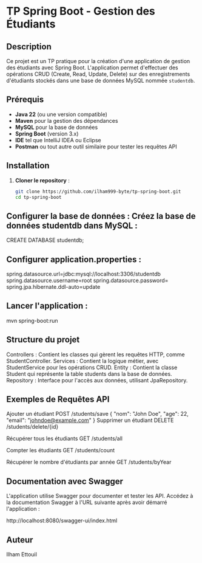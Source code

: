 
# TP Spring Boot - Gestion des Étudiants

## Description
Ce projet est un TP pratique pour la création d'une application de gestion des étudiants avec Spring Boot. L'application permet d'effectuer des opérations CRUD (Create, Read, Update, Delete) sur des enregistrements d'étudiants stockés dans une base de données MySQL nommée `studentdb`.

## Prérequis
- **Java 22** (ou une version compatible)
- **Maven** pour la gestion des dépendances
- **MySQL** pour la base de données
- **Spring Boot** (version 3.x)
- **IDE** tel que IntelliJ IDEA ou Eclipse
- **Postman** ou tout autre outil similaire pour tester les requêtes API

## Installation
1. **Cloner le repository** :
   ```bash
   git clone https://github.com/ilham999-byte/tp-spring-boot.git
   cd tp-spring-boot


## Configurer la base de données : Créez la base de données studentdb dans MySQL :

CREATE DATABASE studentdb;
## Configurer application.properties :

spring.datasource.url=jdbc:mysql://localhost:3306/studentdb
spring.datasource.username=root
spring.datasource.password=
spring.jpa.hibernate.ddl-auto=update
## Lancer l'application :
mvn spring-boot:run
## Structure du projet
Controllers : Contient les classes qui gèrent les requêtes HTTP, comme StudentController.
Services : Contient la logique métier, avec StudentService pour les opérations CRUD.
Entity : Contient la classe Student qui représente la table students dans la base de données.
Repository : Interface pour l'accès aux données, utilisant JpaRepository.
## Exemples de Requêtes API
Ajouter un étudiant
POST /students/save
{
  "nom": "John Doe",
  "age": 22,
  "email": "johndoe@example.com"
}
Supprimer un étudiant
DELETE /students/delete/{id}

Récupérer tous les étudiants
GET /students/all

Compter les étudiants
GET /students/count

Récupérer le nombre d'étudiants par année
GET /students/byYear

## Documentation avec Swagger
L'application utilise Swagger pour documenter et tester les API. Accédez à la documentation Swagger à l'URL suivante après avoir démarré l'application :

http://localhost:8080/swagger-ui/index.html
## Auteur
Ilham Ettouil







